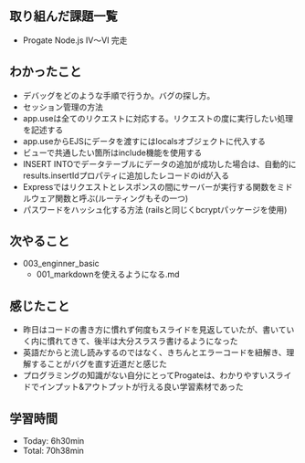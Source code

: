 ## 取り組んだ課題一覧
- Progate Node.js Ⅳ〜Ⅵ 完走
## わかったこと
- デバッグをどのような手順で行うか。バグの探し方。
- セッション管理の方法
- app.useは全てのリクエストに対応する。リクエストの度に実行したい処理を記述する
- app.useからEJSにデータを渡すにはlocalsオブジェクトに代入する
- ビューで共通したい箇所はinclude機能を使用する
- INSERT INTOでデータテーブルにデータの追加が成功した場合は、自動的にresults.insertIdプロパティに追加したレコードのidが入る
- Expressではリクエストとレスポンスの間にサーバーが実行する関数をミドルウェア関数と呼ぶ(ルーティングもその一つ)
- パスワードをハッシュ化する方法 (railsと同じくbcryptパッケージを使用)
## 次やること
- 003_enginner_basic
  - 001_markdownを使えるようになる.md
## 感じたこと
- 昨日はコードの書き方に慣れず何度もスライドを見返していたが、書いていく内に慣れてきて、後半は大分スラスラ書けるようになった
- 英語だからと流し読みするのではなく、きちんとエラーコードを紐解き、理解することがバグを直す近道だと感じた
- プログラミングの知識がない自分にとってProgateは、わかりやすいスライドでインプット&アウトプットが行える良い学習素材であった
## 学習時間
- Today: 6h30min
- Total: 70h38min
